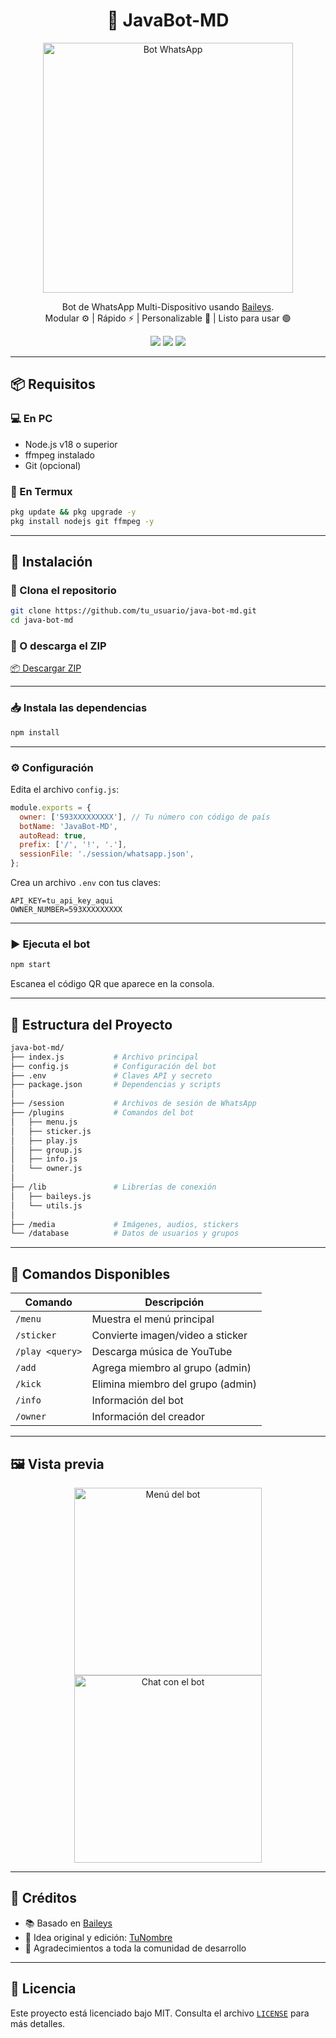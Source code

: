
<h1 align="center">🤖 JavaBot-MD</h1>

<p align="center">
  <img src="https://encrypted-tbn0.gstatic.com/images?q=tbn:ANd9GcSUr6yPjuRueTqK4DQZDOMlKybWtmuIgWNZ9w&s" width="400" alt="Bot WhatsApp" />
</p>

<p align="center">
  Bot de WhatsApp Multi-Dispositivo usando <a href="https://github.com/WhiskeySockets/Baileys">Baileys</a>.<br>
  Modular ⚙️ | Rápido ⚡ | Personalizable 🎨 | Listo para usar 🟢
</p>

<p align="center">
  <a href="#"><img src="https://img.shields.io/github/license/tu_usuario/java-bot-md?style=flat-square" /></a>
  <a href="#"><img src="https://img.shields.io/github/stars/tu_usuario/java-bot-md?style=flat-square" /></a>
  <a href="#"><img src="https://img.shields.io/github/forks/tu_usuario/java-bot-md?style=flat-square" /></a>
</p>

---

## 📦 Requisitos

### 💻 En PC
- Node.js v18 o superior
- ffmpeg instalado
- Git (opcional)

### 📱 En Termux
```bash
pkg update && pkg upgrade -y
pkg install nodejs git ffmpeg -y
```

---

## 🚀 Instalación

### 🔁 Clona el repositorio
```bash
git clone https://github.com/tu_usuario/java-bot-md.git
cd java-bot-md
```

### 📁 O descarga el ZIP
[📦 Descargar ZIP](https://github.com/tu_usuario/java-bot-md/archive/refs/heads/main.zip)

---

### 📥 Instala las dependencias
```bash
npm install
```

---

### ⚙️ Configuración

Edita el archivo `config.js`:
```js
module.exports = {
  owner: ['593XXXXXXXXX'], // Tu número con código de país
  botName: 'JavaBot-MD',
  autoRead: true,
  prefix: ['/', '!', '.'],
  sessionFile: './session/whatsapp.json',
};
```

Crea un archivo `.env` con tus claves:
```
API_KEY=tu_api_key_aqui
OWNER_NUMBER=593XXXXXXXXX
```

---

### ▶️ Ejecuta el bot
```bash
npm start
```

Escanea el código QR que aparece en la consola.

---

## 📂 Estructura del Proyecto

```bash
java-bot-md/
├── index.js           # Archivo principal
├── config.js          # Configuración del bot
├── .env               # Claves API y secreto
├── package.json       # Dependencias y scripts
│
├── /session           # Archivos de sesión de WhatsApp
├── /plugins           # Comandos del bot
│   ├── menu.js
│   ├── sticker.js
│   ├── play.js
│   ├── group.js
│   ├── info.js
│   └── owner.js
│
├── /lib               # Librerías de conexión
│   ├── baileys.js
│   └── utils.js
│
├── /media             # Imágenes, audios, stickers
└── /database          # Datos de usuarios y grupos
```

---

## 🧩 Comandos Disponibles

| Comando        | Descripción                          |
|----------------|--------------------------------------|
| `/menu`        | Muestra el menú principal            |
| `/sticker`     | Convierte imagen/video a sticker     |
| `/play <query>`| Descarga música de YouTube           |
| `/add`         | Agrega miembro al grupo (admin)      |
| `/kick`        | Elimina miembro del grupo (admin)    |
| `/info`        | Información del bot                  |
| `/owner`       | Información del creador              |

---

## 🖼️ Vista previa

<p align="center">
  <img src="https://i.ibb.co/YZBjHy3/demo-menu.png" width="300" alt="Menú del bot" />
  <img src="https://i.ibb.co/KjF2J6K/demo-chat.png" width="300" alt="Chat con el bot" />
</p>

---

## 👤 Créditos

- 📚 Basado en [Baileys](https://github.com/WhiskeySockets/Baileys)
- 🧠 Idea original y edición: [TuNombre](https://github.com/tu_usuario)
- 💙 Agradecimientos a toda la comunidad de desarrollo

---

## 📄 Licencia

Este proyecto está licenciado bajo MIT. Consulta el archivo [`LICENSE`](./LICENSE) para más detalles.

